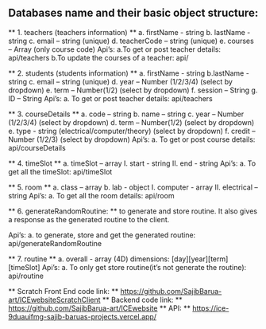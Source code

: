 ## Databases name and their basic object structure:
** 1. teachers (teachers information) **
    a. firstName - string
    b. lastName - string
    c. email – string (unique)
    d. teacherCode – string (unique)
    e. courses – Array (only course code)
Api’s: 
    a.To get or post teacher details: api/teachers
	b.To update the courses of a teacher: api/

** 2. students (students information) **
    a. firstName - string
    b.lastName - string
    c. email – string (unique)
    d. year – Number (1/2/3/4) (select by dropdown)
    e. term – Number(1/2) (select by dropdown)
    f. session – String
    g. ID – String
Api’s:
    a. To get or post teacher details: api/teachers

** 3. courseDetails **
    a. code – string
    b. name – string
    c. year – Number (1/2/3/4) (select by dropdown)
    d. term – Number(1/2) (select by dropdown)
    e. type - string (electrical/computer/theory) (select by dropdown)
    f. credit – Number (1/2/3) (select by dropdown)
Api’s:
    a. To get or post course details: api/courseDetails

** 4. timeSlot **
    a. timeSlot – array
    I. start - string
    II. end - string
Api’s:
    a. To get all the timeSlot: api/timeSlot

** 5. room **
    a. class – array
    b. lab - object 
        I. computer - array
        II. electrical – string
Api’s:
    a. To get all the room details: api/room

** 6. generateRandomRoutine: ** to generate and store routine. It also gives a response as the generated routine to the client.

Api’s:
    a. to generate, store and get the generated routine: api/generateRandomRoutine

** 7. routine **
    a. overall - array (4D) dimensions: [day][year][term][timeSlot]
Api’s:
    a. To only get store routine(it’s not generate the routine): api/routine



** Scratch Front End code link: ** https://github.com/SajibBarua-art/ICEwebsiteScratchClient
** Backend code link: ** https://github.com/SajibBarua-art/ICEwebsite
** API: ** https://ice-9duauifmg-sajib-baruas-projects.vercel.app/
